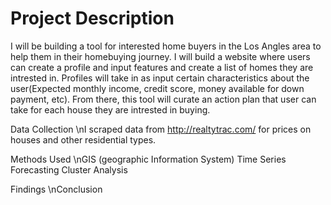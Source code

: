 
# Project Description
I will be building a tool for interested home buyers in the Los Angles area to help them in their homebuying journey. I will build a website where users can create a profile and input features and create a list of homes they are intrested in. Profiles will take in as input certain characteristics about the user(Expected monthly income, credit score, money available for down payment, etc). From there, this tool will curate an action plan that user can take for each house they are intrested in buying.

Data Collection
\nI scraped data from http://realtytrac.com/ for prices on houses and other residential types.

Methods Used
\nGIS (geographic Information System)
Time Series Forecasting
Cluster Analysis

Findings
\nConclusion

